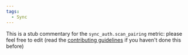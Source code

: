 ```yaml
---
tags:
  - Sync
---
```


This is a stub commentary for the `sync_auth.scan_pairing` metric: please feel free to edit (read the
[contributing guidelines](https://github.com/mozilla/glean-annotations/blob/main/CONTRIBUTING.md)
if you haven't done this before)
